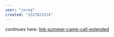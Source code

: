 ```yaml
---
user: "joreg"
created: "1527023314"
---
```


continues here: [link-summer-camp-call-extended](/blog/2018/link-summer-camp-call-extended)

